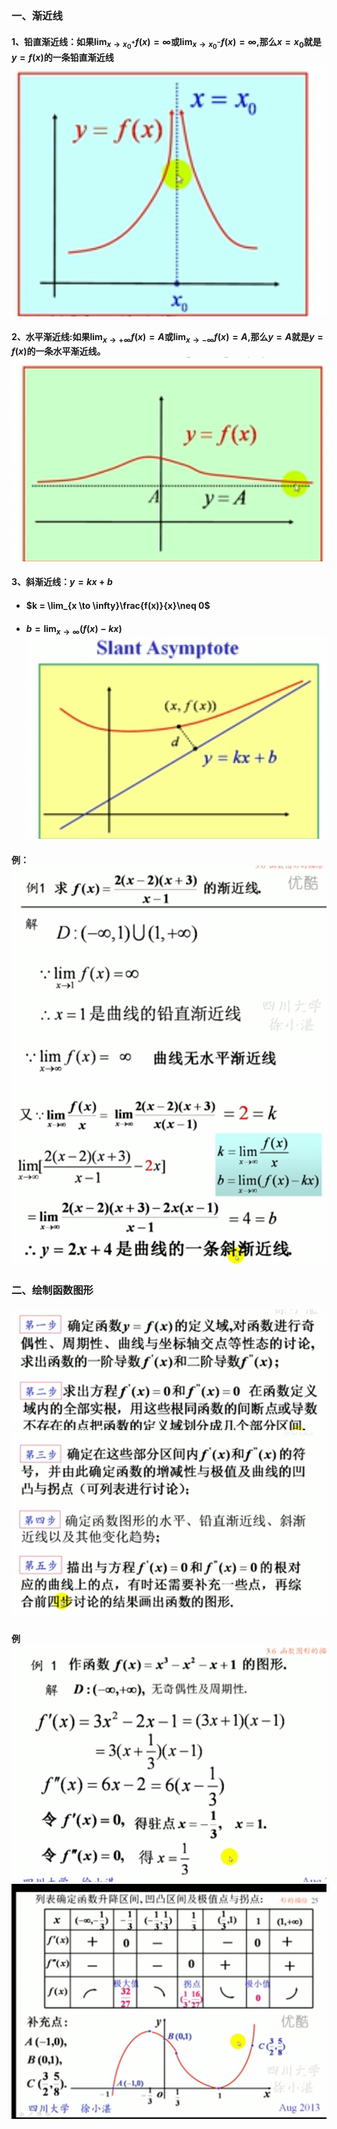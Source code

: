 ### 一、渐近线
#### 1、铅直渐近线：如果$\lim_{x \to x_0^+}f(x)=\infty$或$\lim_{x \to x_0^-}f(x)=\infty$,那么$x=x_0$就是$y=f(x)$的一条铅直渐近线![](assets/markdown-img-paste-20180407170725254.png)

#### 2、水平渐近线:如果$\lim_{x \to +\infty}f(x)=A$或$\lim_{x \to -\infty}f(x)=A$,那么$y=A$就是$y=f(x)$的一条水平渐近线。![](assets/markdown-img-paste-20180407170921822.png)

#### 3、斜渐近线：$y=kx+b$
- #### $k = \lim_{x \to \infty}\frac{f(x)}{x}\neq 0$
- #### $b=\lim_{x \to \infty}(f(x)-kx)$![](assets/markdown-img-paste-20180407171124612.png)
#### 例：![](assets/markdown-img-paste-20180407171209606.png)![](assets/markdown-img-paste-20180407171228413.png)


### 二、绘制函数图形
#### ![](assets/markdown-img-paste-20180407184656993.png)![](assets/markdown-img-paste-2018040718472094.png)
#### 例![](assets/markdown-img-paste-20180407184742383.png)![](assets/markdown-img-paste-20180407184806587.png)
